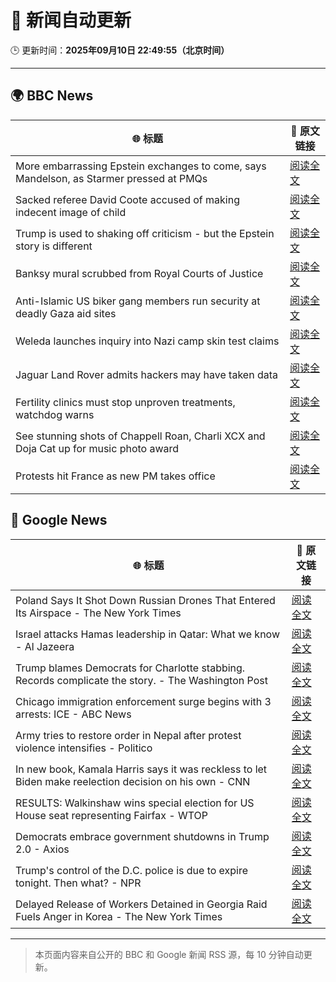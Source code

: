 # 🧠 新闻自动更新

🕒 更新时间：**2025年09月10日 22:49:55（北京时间）**

---

## 🌍 BBC News

| 🌐 标题 | 🔗 原文链接 |
|--------|-------------|
| More embarrassing Epstein exchanges to come, says Mandelson, as Starmer pressed at PMQs | [阅读全文](https://www.bbc.com/news/articles/c5yevwvvneyo?at_medium=RSS&at_campaign=rss) |
| Sacked referee David Coote accused of making indecent image of child | [阅读全文](https://www.bbc.com/news/articles/c80g5v1lg0eo?at_medium=RSS&at_campaign=rss) |
| Trump is used to shaking off criticism - but the Epstein story is different | [阅读全文](https://www.bbc.com/news/articles/cp8j3e5g74no?at_medium=RSS&at_campaign=rss) |
| Banksy mural scrubbed from Royal Courts of Justice | [阅读全文](https://www.bbc.com/news/articles/cm2z30p033ro?at_medium=RSS&at_campaign=rss) |
| Anti-Islamic US biker gang members run security at deadly Gaza aid sites | [阅读全文](https://www.bbc.com/news/articles/cm2zy4l8jgeo?at_medium=RSS&at_campaign=rss) |
| Weleda launches inquiry into Nazi camp skin test claims | [阅读全文](https://www.bbc.com/news/articles/cy7pgd5nkr6o?at_medium=RSS&at_campaign=rss) |
| Jaguar Land Rover admits hackers may have taken data | [阅读全文](https://www.bbc.com/news/articles/cp8wk7rdz8yo?at_medium=RSS&at_campaign=rss) |
| Fertility clinics must stop unproven treatments, watchdog warns | [阅读全文](https://www.bbc.com/news/articles/cyv64377z91o?at_medium=RSS&at_campaign=rss) |
| See stunning shots of Chappell Roan, Charli XCX and Doja Cat up for music photo award | [阅读全文](https://www.bbc.com/news/articles/c306n1ve8y5o?at_medium=RSS&at_campaign=rss) |
| Protests hit France as new PM takes office | [阅读全文](https://www.bbc.com/news/articles/c8643qg252lo?at_medium=RSS&at_campaign=rss) |

## 📰 Google News

| 🌐 标题 | 🔗 原文链接 |
|--------|-------------|
| Poland Says It Shot Down Russian Drones That Entered Its Airspace - The New York Times | [阅读全文](https://news.google.com/rss/articles/CBMikgFBVV95cUxQTUpMWVJfeXJRV2h2eFNnU1pnb0p2SXNLdVpqSVZYSG1BUHFvWGpFNEVLMWRLd05QM3RhVDFmUVM5N3ltSmZ2OUw3YjhXMEpCbnoxSXJIVmg5RUZYUENDV1VHN2JsUmt0eUtoN1Y2UWpNeW5hdVlFdk5hTjZFZVM4bzBFZkRhNUFvbUdqZWNudmM2Zw?oc=5) |
| Israel attacks Hamas leadership in Qatar: What we know - Al Jazeera | [阅读全文](https://news.google.com/rss/articles/CBMilwFBVV95cUxPa29RaldkSzkwcUNwRkRtc01mWUtRRWVEdWdOZDRhSi13UE5KT2ZEa040eXBvMmhLRXpQV1RNMXNpb2JXOTk4MWEwYy1ObDJzaV9NbDF4MDBCSG5VZHFKLW5xSTdCUmstTE5NbXZpRTRvZHJ5NldXeTRndWpFNVk4OXRvX1VqSW90VDhMakprWElPdlZDMU1Z0gGcAUFVX3lxTE1UeUJRX0JjeTFCNnBkY2hzclU2VWhOcW1oZ0RsYWZTVThVQmZLZHlTYVdnUkY0VzBVQzl4YmNjdEQtVy1JVW9XWlBlNDVCZTRZYnk1dk5INjFYU05hLTRNLW1Jd0hEX0IyMUVDUDY3aVczRWJnemp2YTdMMkdFY0s4QkgweDU2Z1R3dF9EWElXbF92SmstQWZ5ekI2Vw?oc=5) |
| Trump blames Democrats for Charlotte stabbing. Records complicate the story. - The Washington Post | [阅读全文](https://news.google.com/rss/articles/CBMijgFBVV95cUxPaHNrNVdPbzZSTjI3TTQ4blpnS2FPeTdSX3pGblZSYUZsZGc5WVpJRk5yOElQam43ckdocVd5MkViQmV3d2Jwd1V4Smlrd19xdE1TSk5CUG9iOFhPbHA3VXVKYnNTVG1yYTk3eDBVR0FyQTUyWkV1M2VQR05XVEJmS1hXV1dGY29VTEx1U3Vn?oc=5) |
| Chicago immigration enforcement surge begins with 3 arrests: ICE - ABC News | [阅读全文](https://news.google.com/rss/articles/CBMipgFBVV95cUxNeWMtSzg5dUhiWnJNNmhKVlF5RTQzX1FpeEdVWFNhNVhLRGZxaW5ENjZwZlBzZHgwVFdGTVBYcHlORTB3NURtZHpTeHVONmRCTnZwVXlWSENXR1dtSGpzQ0NjWDVVZ1FtRV9VSlp5VTBBZzdTLWlGMEViUWpOXzltU2JRVmxHQ1RpZ1Q3X2xWRlRMY0xOWW5FVEdfb091TzNHZGhDOTVR0gGrAUFVX3lxTE4zTGxWNEFYaUFrS1dORmQ3blNKMU9RNDNvRzVUejM0RHIybGV5Ynk4MWNOMjU1bkhzTUh1cnBsRTAtbTRBQXZWSnZ0a3dNN29lc0t5cDdPWFNZN3libFpBaHE1NGc1OElKUTFzY21rUnVsamdMNEprVVlTQ2xrVGhnT2tRUXRlUmtQRFJuZi1tOF81eEI1RGRhOGc2VlQ3VVNnT25xbHh6dHhMYw?oc=5) |
| Army tries to restore order in Nepal after protest violence intensifies - Politico | [阅读全文](https://news.google.com/rss/articles/CBMivgFBVV95cUxOdGhCM2tTNjhMbllfdTd3WkU1NEtIdEE2RHZRamtNUUR0LWk1b1AxZkZyUVJYU3cxU0NyaVIwa1JldnJ5blJ1cEtfdXpTQ3MxRHU4TW1nbjNYSHJOZWJDMXlMZ1JXcnlIZDNkTnJ1aDQ3TVVPX1BoTm5ianpLMFZrUEdwQ3EyS1BTSWUtZDAwNkVmZ291QXl6MmpJRFE4bDQxX1J0b2lCR3lIc0MyVHBXQWtoVUpIdENpM2NrNk93?oc=5) |
| In new book, Kamala Harris says it was reckless to let Biden make reelection decision on his own - CNN | [阅读全文](https://news.google.com/rss/articles/CBMifkFVX3lxTE9IMnpjd3JfUkdPSmY4aTJTMEt5Sk1ydnhxVTFyb0ZTb1pUWkc4Ml9uVC1sYk1FclREdnZMTlA0NEJHeDNwVWI2TVc5OWQyN2UtLWZtdkthRkZSenVqSUU1WjdRa3F2U1VTakRrc0E1TWJiMEpUZ1I2VG9fV01XQQ?oc=5) |
| RESULTS: Walkinshaw wins special election for US House seat representing Fairfax - WTOP | [阅读全文](https://news.google.com/rss/articles/CBMi0AFBVV95cUxQbXpYYkhoSzlUYTlxaERIbHFYYzRzQjdMSWhSelVXajJkQlBoS2JUbDdtem4tVnJBcEhLYl9SaVNNZTF3Yk5tWS1qVWI5Y3RZaUVGdEs4bnZVOVB6VERJYk1ocDJlTVk2c0pjZ2tRRmw2Y3liZmN3bjZQdzRWclpGYi13NzJxb25IVEd2eTdaRWVsQXc3dlVnWFI0UXNKWW9tUWJXbGxMQnpkSTJLdXJfaDhZQ19iX0Y5OFpocktONjh2b0dMZFpZckI0TWotMGZV?oc=5) |
| Democrats embrace government shutdowns in Trump 2.0 - Axios | [阅读全文](https://news.google.com/rss/articles/CBMiggFBVV95cUxON0VJNVRLdGxQQW5fU3ZsZ3BYX0paQkVZbm9fZ3BfVy1xeTM1MTA3VXdwYkFxbWQtblhzak4tdjgteHlMOFZ4THFrOHJOX25mOHhnSnZnZ1BwRVNqcThrTWJnTU1mTHlvUllxUUt2d1pLSUVIVm14R05LVFlCbVpwM3N3?oc=5) |
| Trump's control of the D.C. police is due to expire tonight. Then what? - NPR | [阅读全文](https://news.google.com/rss/articles/CBMigAFBVV95cUxNY2Z2aTh1eUo4NFZVTXdjNm1iU05JRHU3dFNJV050ODUtZWt5aWdNOFIySENwbFQ0RVEwdFZfMHRsdV9xZlNtYkdvSnZadmJUS2RlVDBkTnl3ckE3bWkxTU94eHJGalhXV05tUE9SYUdEVDZBZ3d3aEhhRHYtc1pMbA?oc=5) |
| Delayed Release of Workers Detained in Georgia Raid Fuels Anger in Korea - The New York Times | [阅读全文](https://news.google.com/rss/articles/CBMipgFBVV95cUxNOUMzNUZvRUlqcVFKYThRUTNUeG0wbkRzaDRlZFlhYlBQQ1RlRE4yTWxncUEwYnl2V2k1cW9Va3FtRHh3M2kzc01RWV9iUVBibm1pRndVZ05lUk4xblBKanlGQmFTUnFGNWp2RGNyeE5wLTNTSHhzQ3JLVXhiMFFiVEVBbWZRa1E2OGhSRlZIa1I1NWRVM2NyN0VEWXN0Y0tPSmdPX05R?oc=5) |

---
> 本页面内容来自公开的 BBC 和 Google 新闻 RSS 源，每 10 分钟自动更新。